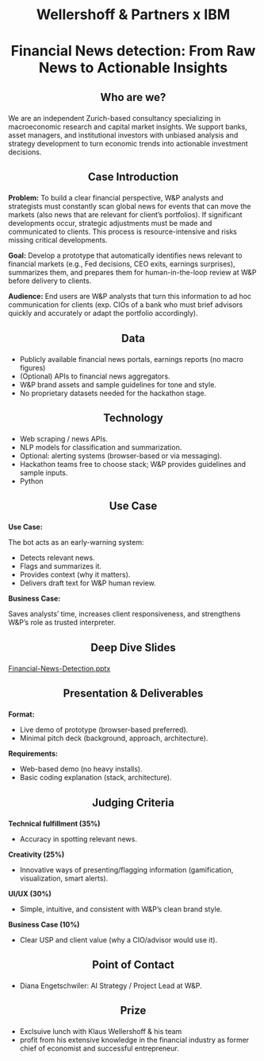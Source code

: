 # <p align="center"> Wellershoff & Partners x IBM </p>
# <p align="center"> Financial News detection: From Raw News to Actionable Insights </p>

## <p align="center"> Who are we? </p>
We are an independent Zurich-based consultancy specializing in macroeconomic research and capital market insights. We support banks, asset managers, and institutional investors with unbiased analysis and strategy development to turn economic trends into actionable investment decisions.

## <p align="center"> Case Introduction </p>
__Problem:__
To build a clear financial perspective, W&P analysts and strategists must constantly scan global news for events that can move the markets (also news that are relevant for client’s portfolios). If significant developments occur, strategic adjustments must be made and communicated to clients. This process is resource-intensive and risks missing critical developments.
 
__Goal:__
Develop a prototype that automatically identifies news relevant to financial markets (e.g., Fed decisions, CEO exits, earnings surprises), summarizes them, and prepares them for human-in-the-loop review at W&P before delivery to clients.
 
__Audience:__
End users are W&P analysts that turn this information to ad hoc communication for clients (exp. CIOs of a bank who must brief advisors quickly and accurately or adapt the portfolio accordingly).


## <p align="center"> Data </p>
- Publicly available financial news portals, earnings reports (no macro figures)
- (Optional) APIs to financial news aggregators.
- W&P brand assets and sample guidelines for tone and style.
- No proprietary datasets needed for the hackathon stage.


## <p align="center"> Technology </p>

- Web scraping / news APIs.
- NLP models for classification and summarization.
- Optional: alerting systems (browser-based or via messaging).
- Hackathon teams free to choose stack; W&P provides guidelines and sample inputs.
- Python

## <p align="center"> Use Case </p>
__Use Case:__

The bot acts as an early-warning system:
- Detects relevant news.
- Flags and summarizes it.
- Provides context (why it matters).
- Delivers draft text for W&P human review.
 
__Business Case:__

Saves analysts’ time, increases client responsiveness, and strengthens W&P’s role as trusted interpreter.


## <p align="center"> Deep Dive Slides </p>

[Financial-News-Detection.pptx](https://github.com/user-attachments/files/22426790/Financial-News-Detection.pptx)


## <p align="center"> Presentation & Deliverables </p>

__Format:__

- Live demo of prototype (browser-based preferred).
- Minimal pitch deck (background, approach, architecture).

__Requirements:__

- Web-based demo (no heavy installs).
- Basic coding explanation (stack, architecture).


## <p align="center"> Judging Criteria </p>

__Technical fulfillment (35%)__
- Accuracy in spotting relevant news.

__Creativity (25%)__
- Innovative ways of presenting/flagging information (gamification, visualization, smart alerts).

__UI/UX (30%)__
- Simple, intuitive, and consistent with W&P’s clean brand style.

__Business Case (10%)__
- Clear USP and client value (why a CIO/advisor would use it).

    
## <p align="center"> Point of Contact </p>
- Diana Engetschwiler: AI Strategy / Project Lead at W&P.

## <p align="center"> Prize</p>
- Exclsuive lunch with Klaus Wellershoff & his team
- profit from his extensive knowledge in the financial industry as former chief of economist and successful entrepreneur. 
